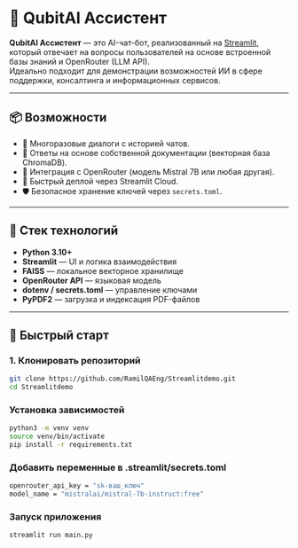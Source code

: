 # 🤖 QubitAI Ассистент

**QubitAI Ассистент** — это AI-чат-бот, реализованный на [Streamlit](https://streamlit.io/), который отвечает на вопросы пользователей на основе встроенной базы знаний и OpenRouter (LLM API).  
Идеально подходит для демонстрации возможностей ИИ в сфере поддержки, консалтинга и информационных сервисов.

---

## 📦 Возможности

- 💬 Многоразовые диалоги с историей чатов.
- 🧠 Ответы на основе собственной документации (векторная база ChromaDB).
- 🔗 Интеграция с OpenRouter (модель Mistral 7B или любая другая).
- 🚀 Быстрый деплой через Streamlit Cloud.
- 🛡️ Безопасное хранение ключей через `secrets.toml`.

---

## 🧰 Стек технологий

- **Python 3.10+**
- **Streamlit** — UI и логика взаимодействия
- **FAISS** — локальное векторное хранилище
- **OpenRouter API** — языковая модель
- **dotenv / secrets.toml** — управление ключами
- **PyPDF2** — загрузка и индексация PDF-файлов

---

## 🚀 Быстрый старт

### 1. Клонировать репозиторий

```bash
git clone https://github.com/RamilQAEng/Streamlitdemo.git
cd Streamlitdemo
```
### Установка зависимостей

```bash
python3 -m venv venv
source venv/bin/activate
pip install -r requirements.txt
```

### Добавить переменные в .streamlit/secrets.toml

```bash
openrouter_api_key = "sk-ваш_ключ"
model_name = "mistralai/mistral-7b-instruct:free"
```
### Запуск приложения

```bash
streamlit run main.py   
```
